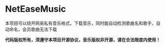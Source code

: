 # NetEaseMusic
本项目可以绕开网易私有音乐格式，下载音乐，同时能自动检测歌曲名和歌手，自动命名，会员歌曲无法下载

**代码版权所有，须遵守本项目开源协议，音乐版权非开源，请在合法限度内使用！**
